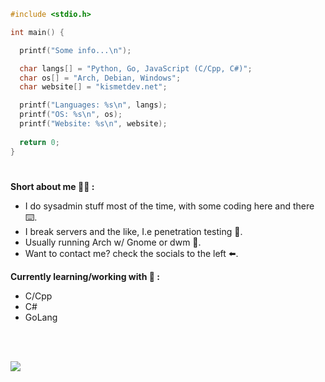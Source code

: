 ```c
#include <stdio.h>

int main() {

  printf("Some info...\n");

  char langs[] = "Python, Go, JavaScript (C/Cpp, C#)";
  char os[] = "Arch, Debian, Windows";
  char website[] = "kismetdev.net";

  printf("Languages: %s\n", langs);
  printf("OS: %s\n", os);
  printf("Website: %s\n", website);
  
  return 0;
}

```

#
**Short about me 👨‍💻 :**
- I do sysadmin stuff most of the time, with some coding here and there ⌨️.
- I break servers and the like, I.e penetration testing 🔨.
- Usually running Arch w/ Gnome or dwm 🐧.
- Want to contact me? check the socials to the left ⬅️. 

**Currently learning/working with 🧠 :**
- C/Cpp
- C#
- GoLang
<br>
<br>

![](https://komarev.com/ghpvc/?username=0xKismetDev&style=flat-square)
